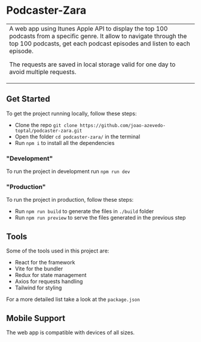 # Podcaster-Zara

<table>
<tr>
<td>
  A web app using Itunes Apple API to display the top 100 podcasts from a specific genre. It allow to navigate through the top 100 podcasts, get each podcast episodes and listen to each episode.

The requests are saved in local storage valid for one day to avoid multiple requests.

</td>
</tr>
</table>

## Get Started

To get the project running locally, follow these steps:

- Clone the repo `git clone https://github.com/joao-azevedo-toptal/podcaster-zara.git`
- Open the folder `cd podcaster-zara/` in the terminal
- Run `npm i` to install all the dependencies

### "Development"

To run the project in development run `npm run dev`

### "Production"

To run the project in production, follow these steps:

- Run `npm run build` to generate the files in `./build` folder
- Run `npm run preview` to serve the files generated in the previous step

## Tools

Some of the tools used in this project are:

- React for the framework
- Vite for the bundler
- Redux for state management
- Axios for requests handling
- Tailwind for styling

For a more detailed list take a look at the `package.json`

## Mobile Support

The web app is compatible with devices of all sizes.
